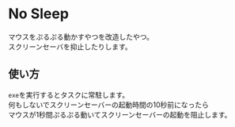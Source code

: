 # No Sleep

マウスをぷるぷる動かすやつを改造したやつ。<br/>
スクリーンセーバを抑止したりします。

## 使い方

`exe`を実行するとタスクに常駐します。<br/>
何もしないでスクリーンセーバーの起動時間の10秒前になったら<br/>
マウスが1秒間ぷるぷる動いてスクリーンセーバーの起動を阻止します。

